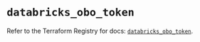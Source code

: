 # `databricks_obo_token`

Refer to the Terraform Registry for docs: [`databricks_obo_token`](https://registry.terraform.io/providers/databricks/databricks/1.59.0/docs/resources/obo_token).
